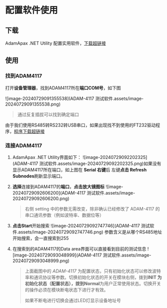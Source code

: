 # 配置软件使用

## 下载 

AdamApax .NET Utility 配置实用软件，[下载超链接](https://downloadt.advantech.com/download/downloadsr.aspx?File_Id=1-2CI0QCN)

## 使用
### 找到ADAM4117

打开**设备管理器**，找到ADAM4117所在**端口COM号**，如下图

![image-20240729091355538](ADAM-4117 测试软件.assets/image-20240729091355538.png)

> 通过反复插拔可以找到确定端口

由于我们使用RS485转RS232转USB串口，如果出现找不到使用的FT232驱动程序，[程序下载超链接](https://www.ftdichip.cn/Drivers/VCP.htm)

### 连接ADAM4117

1. AdamApax .NET Utility界面如下：
   ![image-20240729092202325](ADAM-4117 测试软件.assets/image-20240729092202325.png)如果没有显示ADAM4117所在端口，如上图在 **Serial 右键**后 左键**点击 Refresh Subnodes**刷新显示端口。

2. **选择**连接到ADAM4117的**端口**，**点击放大镜图标**
   ![image-20240729092606200](ADAM-4117 测试软件.assets/image-20240729092606200.png)

   > 右侧 setting 中的参数无需改变，除非确认已经修改了 ADAM-4117 的串口通讯参数（例如波特率、数据位等）

3. **点击Start**开始搜索
   ![image-20240729092747746](ADAM-4117 测试软件.assets/image-20240729092747746.png)
   参数含义是从哪个RS485地址开始搜索，会一直搜索到255

4. 在搜索到的ADAM4117的Data area界面可以直接看到目前的测试信息
   ![image-20240729093048999](ADAM-4117 测试软件.assets/image-20240729093048999.png)

   > 上面截图中的 *ADAM-4117* 为配置状态，只有初始化状态可以修改波特率和通讯协议等参数。切换初始化状态的开关在模块右侧，拨到**INIT **为初始化状态（配置状态），拨到**Normal**为用户正常使用状态。切换开关的操作必须在模块断电状态下进行才有效。
   >
   > 如果不断电进行切换会通过LED灯显示设备地址号













